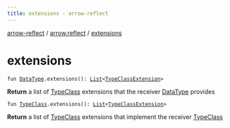 ```yaml
---
title: extensions - arrow-reflect
---
```


[arrow-reflect](../index.html) / [arrow.reflect](index.html) / [extensions](./extensions.html)

# extensions

`fun `[`DataType`](-data-type/index.html)`.extensions(): `[`List`](https://kotlinlang.org/api/latest/jvm/stdlib/kotlin.collections/-list/index.html)`<`[`TypeClassExtension`](-type-class-extension/index.html)`>`

**Return**
a list of [TypeClass](-type-class/index.html) extensions that the receiver [DataType](-data-type/index.html) provides

`fun `[`TypeClass`](-type-class/index.html)`.extensions(): `[`List`](https://kotlinlang.org/api/latest/jvm/stdlib/kotlin.collections/-list/index.html)`<`[`TypeClassExtension`](-type-class-extension/index.html)`>`

**Return**
a list of [TypeClass](-type-class/index.html) extensions that implement the receiver [TypeClass](-type-class/index.html)

